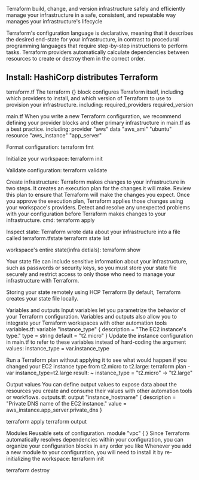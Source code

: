 Terraform
build, change, and version infrastructure safely and efficiently
manage your infrastructure in a safe, consistent, and repeatable way
manages your infrastructure's lifecycle

Terraform's configuration language is declarative, meaning that it describes the desired end-state for your infrastructure, in contrast to procedural programming languages that require step-by-step instructions to perform tasks. Terraform providers automatically calculate dependencies between resources to create or destroy them in the correct order.

Install:
HashiCorp distributes Terraform
---

terraform.tf 
The terraform {} block configures Terraform itself, including which providers to install, and which version of Terraform to use to provision your infrastructure.
including:
required_providers
required_version

main.tf
When you write a new Terraform configuration, we recommend defining your provider blocks and other primary infrastructure in main.tf as a best practice.
including:
provider "aws" 
data "aws_ami" "ubuntu"
resource "aws_instance" "app_server"

Format configuration:
terraform fmt

Initialize your workspace:
terraform init

Validate configuration:
terraform validate

Create infrastructure:
Terraform makes changes to your infrastructure in two steps.
It creates an execution plan for the changes it will make. Review this plan to ensure that Terraform will make the changes you expect.
Once you approve the execution plan, Terraform applies those changes using your workspace's providers.
Detect and resolve any unexpected problems with your configuration before Terraform makes changes to your infrastructure.
cmd:
terraform apply

Inspect state:
Terraform wrote data about your infrastructure into a file called terraform.tfstate
terraform state list

workspace's entire state(infra detials):
terraform show

Your state file can include sensitive information about your infrastructure, such as passwords or security keys, so you must store your state file securely and restrict access to only those who need to manage your infrastructure with Terraform.

Storing your state remotely using HCP Terraform 
By default, Terraform creates your state file locally.

Variables and outputs
Input variables let you parametrize the behavior of your Terraform configuration.
Variables and outputs also allow you to integrate your Terraform workspaces with other automation tools
variables.tf:
variable "instance_type" {
  description = "The EC2 instance's type."
  type        = string
  default     = "t2.micro"
}
Update the instance configuration in main.tf to refer to these variables instead of hard-coding the argument values:
instance_type = var.instance_type

Run a Terraform plan without applying it to see what would happen if you changed your EC2 instance type from t2.micro to t2.large:
terraform plan -var instance_type=t2.large
result: ~ instance_type                        = "t2.micro" -> "t2.large"

Output values
You can define output values to expose data about the resources you create and consume their values with other automation tools or workflows.
outputs.tf:
output "instance_hostname" {
  description = "Private DNS name of the EC2 instance."
  value       = aws_instance.app_server.private_dns
}

terraform apply
terraform output

Modules
Reusable sets of configuration.
module "vpc" { }
Since Terraform automatically resolves dependencies within your configuration, you can organize your configuration blocks in any order you like
Whenever you add a new module to your configuration, you will need to install it by re-initializing the workspace:
terraform init



terraform destroy

